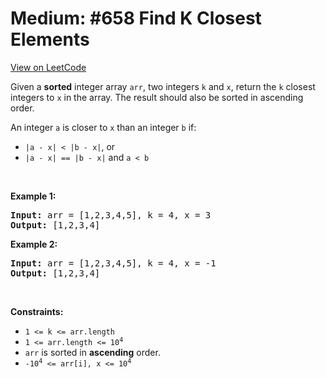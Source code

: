 
Medium: #658 Find K Closest Elements
=======================
[View on LeetCode](https://leetcode.com/problems/find-k-closest-elements/)
</hr>
<p>Given a <strong>sorted</strong> integer array <code>arr</code>, two integers <code>k</code> and <code>x</code>, return the <code>k</code> closest integers to <code>x</code> in the array. The result should also be sorted in ascending order.</p>

<p>An integer <code>a</code> is closer to <code>x</code> than an integer <code>b</code> if:</p>

<ul>
	<li><code>|a - x| &lt; |b - x|</code>, or</li>
	<li><code>|a - x| == |b - x|</code> and <code>a &lt; b</code></li>
</ul>

<p>&nbsp;</p>
<p><strong class="example">Example 1:</strong></p>
<pre><strong>Input:</strong> arr = [1,2,3,4,5], k = 4, x = 3
<strong>Output:</strong> [1,2,3,4]
</pre><p><strong class="example">Example 2:</strong></p>
<pre><strong>Input:</strong> arr = [1,2,3,4,5], k = 4, x = -1
<strong>Output:</strong> [1,2,3,4]
</pre>
<p>&nbsp;</p>
<p><strong>Constraints:</strong></p>

<ul>
	<li><code>1 &lt;= k &lt;= arr.length</code></li>
	<li><code>1 &lt;= arr.length &lt;= 10<sup>4</sup></code></li>
	<li><code>arr</code> is sorted in <strong>ascending</strong> order.</li>
	<li><code>-10<sup>4</sup> &lt;= arr[i], x &lt;= 10<sup>4</sup></code></li>
</ul>

